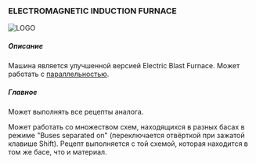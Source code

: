 ### ELECTROMAGNETIC INDUCTION FURNACE

![LOGO](https://cdn.discordapp.com/attachments/916393114166525974/916393262401601536/EIF.png)

##### Описание

Машина является улучшенной версией Electric Blast Furnace. Может работать с [параллельностью](/wiki/mechanics#parallelism).

##### Главное

Может выполнять все рецепты аналога.

Может работать со множеством схем, находящихся в разных басах в режиме "Buses separated on" (переключается отвёрткой при зажатой клавише Shift). Рецепт выполняется с той схемой, которая находится в том же басе, что и материал.
